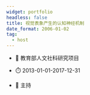 ```yaml
---
widget: portfolio
headless: false
title: 视觉表象产生的认知神经机制
date_format: 2006-01-02
tag:
  - host
---
```



- :notebook: 教育部人文社科研究项目

- :stopwatch: 2013-01-01-2017-12-31

- :boy: 主持